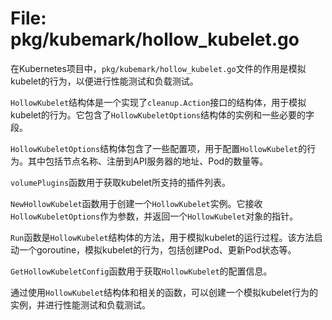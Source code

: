 # File: pkg/kubemark/hollow_kubelet.go

在Kubernetes项目中，`pkg/kubemark/hollow_kubelet.go`文件的作用是模拟kubelet的行为，以便进行性能测试和负载测试。

`HollowKubelet`结构体是一个实现了`cleanup.Action`接口的结构体，用于模拟kubelet的行为。它包含了`HollowKubeletOptions`结构体的实例和一些必要的字段。

`HollowKubeletOptions`结构体包含了一些配置项，用于配置`HollowKubelet`的行为。其中包括节点名称、注册到API服务器的地址、Pod的数量等。

`volumePlugins`函数用于获取kubelet所支持的插件列表。

`NewHollowKubelet`函数用于创建一个`HollowKubelet`实例。它接收`HollowKubeletOptions`作为参数，并返回一个`HollowKubelet`对象的指针。

`Run`函数是`HollowKubelet`结构体的方法，用于模拟kubelet的运行过程。该方法启动一个goroutine，模拟kubelet的行为，包括创建Pod、更新Pod状态等。

`GetHollowKubeletConfig`函数用于获取`HollowKubelet`的配置信息。

通过使用`HollowKubelet`结构体和相关的函数，可以创建一个模拟kubelet行为的实例，并进行性能测试和负载测试。

